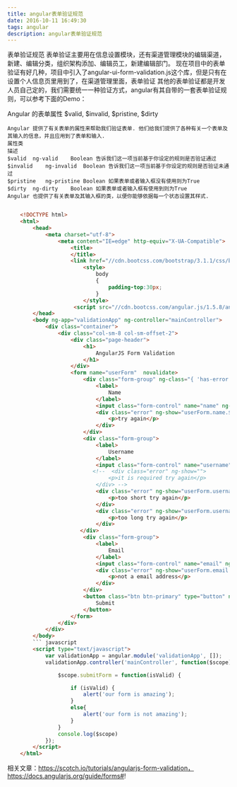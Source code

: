```yaml
---
title: angular表单验证规范
date: 2016-10-11 16:49:30
tags: angular
description: angular表单验证规范
---
```


表单验证规范
    表单验证主要用在信息设置模块，还有渠道管理模块的编辑渠道，新建、编辑分类，组织架构添加、编辑员工，新建编辑部门。
    现在项目中的表单验证有好几种，项目中引入了angular-ui-form-validation.js这个库，但是只有在设置个人信息页里用到了，在渠道管理里面，表单验证
其他的表单验证都是开发人员自己定的，我们需要统一一种验证方式，angular有其自带的一套表单验证规则，可以参考下面的Demo：

Angular 的表单属性 $valid, $invalid, $pristine, $dirty

    Angular 提供了有关表单的属性来帮助我们验证表单. 他们给我们提供了各种有关一个表单及其输入的信息，并且应用到了表单和输入.
    属性类
    描述
    $valid  ng-valid    Boolean 告诉我们这一项当前基于你设定的规则是否验证通过
    $invalid    ng-invalid  Boolean 告诉我们这一项当前基于你设定的规则是否验证未通过
    $pristine   ng-pristine Boolean 如果表单或者输入框没有使用则为True
    $dirty  ng-dirty    Boolean 如果表单或者输入框有使用到则为True
    Angular 也提供了有关表单及其输入框的类，以便你能够依据每一个状态设置其样式.
``` html 

    <!DOCTYPE html>
    <html>
        <head>
            <meta charset="utf-8">
                <meta content="IE=edge" http-equiv="X-UA-Compatible">
                    <title>
                    </title>
                    <link href="//cdn.bootcss.com/bootstrap/3.1.1/css/bootstrap.min.css" rel="stylesheet">
                        <style>
                            body
                            {
                                padding-top:30px;
                            }
                        </style>
                     <script src="//cdn.bootcss.com/angular.js/1.5.8/angular.min.js"></script>
        </head>
        <body ng-app="validationApp" ng-controller="mainController">
            <div class="container">
                <div class="col-sm-8 col-sm-offset-2">
                    <div class="page-header">
                        <h1>
                            AngularJS Form Validation
                        </h1>
                    </div>
                    <form name="userForm"  novalidate>
                        <div class="form-group" ng-class="{ 'has-error' : userForm.name.$invalid && !userForm.name.$pristine }">
                            <label>
                                Name
                            </label>
                            <input class="form-control" name="name" ng-model="name" required type="text" ng-model-options="{ updateOn: 'blur' }" />
                            <div class="error" ng-show="userForm.name.$invalid && !userForm.name.$pristine">
                                <p>try again</p>
                            </div>
                        </div>
                        <div class="form-group">
                            <label>
                                Username
                            </label>
                            <input class="form-control" name="username" ng-maxlength="8" ng-minlength="3" ng-model="username" type="text" ng-model-options="{ updateOn: 'blur' }"  required/>
                           <!--  <div class="error" ng-show="">
                                <p>it is required try again</p>
                            </div> -->
                            <div class="error" ng-show="userForm.username.$error.minlength">
                                <p>too short try again</p>
                            </div>
                            <div class="error" ng-show="userForm.username.$error.maxlength ">
                                <p>too long try again</p>
                            </div>
                       </div>
                        <div class="form-group">
                            <label>
                                Email
                            </label>
                            <input class="form-control" name="email" ng-model="email" type="email" ng-model-options="{ updateOn: 'blur' }"  required/>
                            <div class="error" ng-show="userForm.email.$invalid && !userForm.email.$pristine">
                                <p>not a email address</p>
                            </div>
                        </div>
                        <button class="btn btn-primary" type="button" ng-disabled="userForm.$invalid" ng-click="submitForm(userForm.$valid)">
                            Submit
                        </button>
                    </form>
                </div>
            </div>
        </body>
        ``` javascript
        <script type="text/javascript">
            var validationApp = angular.module('validationApp', []);
            validationApp.controller('mainController', function($scope) {

                $scope.submitForm = function(isValid) {

                    if (isValid) {
                        alert('our form is amazing');
                    }
                    else{
                        alert('our form is not amazing');
                    }
                }
                console.log($scope)
            });
        </script>
    </html>
```
相关文章：https://scotch.io/tutorials/angularjs-form-validation，https://docs.angularjs.org/guide/forms#!

